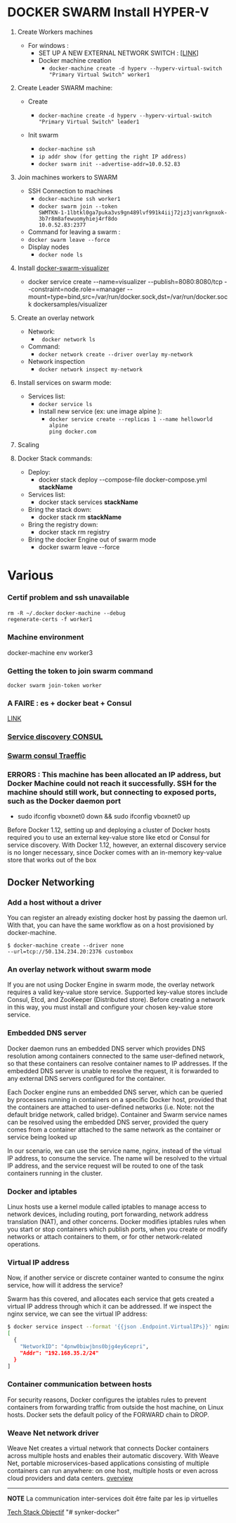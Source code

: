 **DOCKER SWARM Install HYPER-V**
============================

1. Create Workers machines
   - For windows :
     * SET UP A NEW EXTERNAL NETWORK SWITCH : [[LINK](https://docs.docker.com/machine/drivers/hyper-v/#1-make-sure-hyper-v-is-enabled)]
     * Docker machine creation
       * <code>docker-machine create -d hyperv --hyperv-virtual-switch "Primary Virtual Switch" worker1</code>
2. Create Leader SWARM machine:
   - Create   
     * <code>docker-machine create -d hyperv --hyperv-virtual-switch "Primary Virtual Switch" leader1</code>
     
   - Init swarm
      * <code>docker-machine ssh</code>
      * <code>ip addr show (for getting the right IP address)</code>
      * <code>docker swarm init --advertise-addr=10.0.52.83</code>
 
3. Join machines workers to SWARM
   - SSH Connection to machines
     * <code>docker-machine ssh worker1</code>
     * <code>docker swarm join --token SWMTKN-1-1lbtkl0ga7puka3vs9gn489lvf991k4iij72jz3jvanrkgnxok-3b7r8m8afewuomyhiej4rf8do 10.0.52.83:2377</code>
   -  Command for leaving a swarm :
     * <code>docker swarm leave --force</code>
   - Display nodes
     * <code>docker node ls</code>

4. Install [docker-swarm-visualizer](https://github.com/dockersamples/docker-swarm-visualizer)
   * docker service create --name=visualizer --publish=8080:8080/tcp --constraint=node.role==manager --mount=type=bind,src=/var/run/docker.sock,dst=/var/run/docker.sock dockersamples/visualizer
		
5. Create an overlay network
   - Network:
      * <code> docker network ls</code>
   - Command:
      * <code>docker network create --driver overlay my-network</code>
   - Network inspection
      * <code>docker network inspect my-network</code>

6. Install services on swarm mode:
   - Services list:
     * <code>docker service ls</code>
     * Install new service (ex: une image alpine ):
       * <code>docker service create --replicas 1 --name helloworld alpine ping docker.com</code>

7. Scaling

8. Docker Stack commands:
   - Deploy:
      * docker stack deploy --compose-file docker-compose.yml **stackName**
   - Services list:
      * docker stack services **stackName**
   - Bring the stack down:
      * docker stack rm **stackName**
   - Bring the registry down:
      * docker stack rm registry
   - Bring the docker Engine out of swarm mode
      * docker swarm leave --force

# Various

### Certif problem and ssh unavailable

   <code>rm -R ~/.docker</code>
   <code>docker-machine --debug regenerate-certs -f worker1</code>

### Machine environment
   docker-machine env worker3

### Getting the token to join swarm command
   <code>docker swarm join-token worker</code>

### A FAIRE :   es + docker beat + Consul
[LINK](https://github.com/mcascallares/es-demo-cluster/blob/master/docker-compose.yml)

### [Service discovery CONSUL](https://blog.eleven-labs.com/fr/consul-service-discovery-failure-detection-2/)

### [Swarm consul Traeffic](http://blog.wescale.fr/2017/01/04/tutoriel-infastructure-resiliente-et-scalable-avec-swarm-consul-et-traefik/)

### ERRORS : This machine has been allocated an IP address, but Docker Machine could not reach it successfully. SSH for the machine should still work, but connecting to exposed ports, such as the Docker daemon port
  - sudo ifconfig vboxnet0 down && sudo ifconfig vboxnet0 up

<p>Before Docker 1.12, setting up and deploying a cluster of Docker hosts required you to use an external key-value store like etcd or Consul for service discovery. With Docker 1.12, however, an external discovery service is no longer necessary, since Docker comes with an in-memory key-value store that works out of the box</p>

## Docker Networking

### Add a host without a driver

You can register an already existing docker host by passing the daemon url. With that, you can have the same workflow as on a host provisioned by docker-machine.

<code>$ docker-machine create --driver none --url=tcp://50.134.234.20:2376 custombox</code>

### An overlay network without swarm mode
If you are not using Docker Engine in swarm mode, the overlay network requires a valid key-value store service. Supported key-value stores include Consul, Etcd, and ZooKeeper (Distributed store). Before creating a network in this way, you must install and configure your chosen key-value store service.
### Embedded DNS server
Docker daemon runs an embedded DNS server which provides DNS resolution among containers connected to the same user-defined network, so that these containers can resolve container names to IP addresses. If the embedded DNS server is unable to resolve the request, it is forwarded to any external DNS servers configured for the container.

<p>Each Docker engine runs an embedded DNS server, which can be queried by processes running in containers on a specific Docker host, provided that the containers are attached to user-defined networks (i.e. Note: not the default bridge network, called bridge). Container and Swarm service names can be resolved using the embedded DNS server, provided the query comes from a container attached to the same network as the container or service being looked up</p>

<p>In our scenario, we can use the service name, nginx, instead of the virtual IP address, to consume the service. The name will be resolved to the virtual IP address, and the service request will be routed to one of the task containers running in the cluster. </p>

### Docker and iptables
Linux hosts use a kernel module called iptables to manage access to network devices, including routing, port forwarding, network address translation (NAT), and other concerns. Docker modifies iptables rules when you start or stop containers which publish ports, when you create or modify networks or attach containers to them, or for other network-related operations.

### Virtual IP address 
<p>Now, if another service or discrete container wanted to consume the nginx service, how will it address the service?</p>
<p>Swarm has this covered, and allocates each service that gets created a virtual IP address through which it can be addressed. If we inspect the nginx service, we can see the virtual IP address:</p>

```bash
$ docker service inspect --format '{{json .Endpoint.VirtualIPs}}' nginx | jq '.'
[
  {
    "NetworkID": "4pnw0biwjbns0bjg4ey6cepri",
    "Addr": "192.168.35.2/24"
  }
]
```

### Container communication between hosts
For security reasons, Docker configures the iptables rules to prevent containers from forwarding traffic from outside the host machine, on Linux hosts. Docker sets the default policy of the FORWARD chain to DROP.

### Weave Net network driver

Weave Net creates a virtual network that connects Docker containers across multiple hosts and enables their automatic discovery. With Weave Net, portable microservices-based applications consisting of multiple containers can run anywhere: on one host, multiple hosts or even across cloud providers and data centers.
[overview](https://www.weave.works/docs/net/latest/overview/)

---
**NOTE** La communication inter-services doit être faite par les ip virtuelles

[Tech Stack Objectif](https://photos.google.com/share/AF1QipP1B1WxYtSq3OIQRv4feZPlY7XNSlfAiro4zqG9unsixIBqJrPVhnAB3JjT2YYxuQ?key=Z0M4TFRLM1lOVmZiZkpuTEJnNHVJT2tEWlVOSWRB)
"# synker-docker" 
